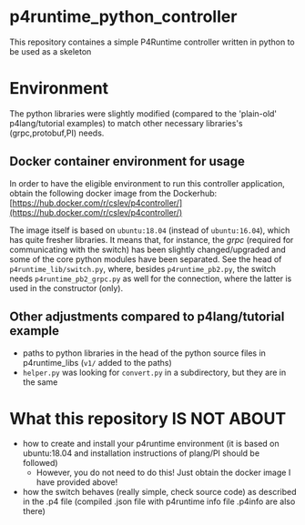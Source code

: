 # p4runtime_python_controller
This repository containes a simple P4Runtime controller written in python to be used as a skeleton

# Environment
The python libraries were slightly modified (compared to the 'plain-old' p4lang/tutorial examples) to match other necessary  libraries's (grpc,protobuf,PI) needs.

## Docker container environment for usage
In order to have the eligible environment to run this controller application, obtain the following docker image from the Dockerhub:
[https://hub.docker.com/r/cslev/p4controller/](https://hub.docker.com/r/cslev/p4controller/)

The image itself is based on `ubuntu:18.04` (instead of `ubuntu:16.04`), which has quite fresher libraries. It means that, for instance, the *grpc* (required for communicating with the switch) has been slightly changed/upgraded and some of the core python modules have been separated.
See the head of `p4runtime_lib/switch.py`, where, besides `p4runtime_pb2.py`, the switch needs `p4runtime_pb2_grpc.py` as well for the connection, where the latter is used in the constructor (only).

## Other adjustments compared to p4lang/tutorial example
 - paths to python libraries in the head of the python source files in p4runtime_libs (`v1/` added to the paths)
 - `helper.py` was looking for `convert.py` in a subdirectory, but they are in the same
 
# What this repository IS NOT ABOUT
 - how to create and install your p4runtime environment (it is based on ubuntu:18.04 and installation instructions of plang/PI should be followed)
   - However, you do not need to do this! Just obtain the docker image I have provided above!
 - how the switch behaves (really simple, check source code) as described in the .p4 file (compiled .json file with p4runtime info file .p4info are also there)

